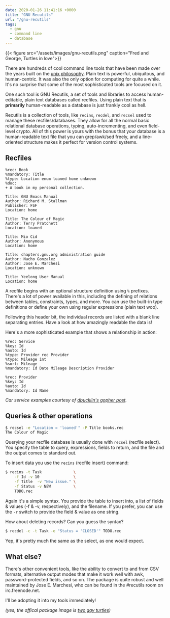 ```yaml
---
date: 2020-01-26 11:41:16 +0000
title: "GNU Recutils"
url: "/gnu-recutils"
tags:
  - gnu
  - command line
  - database
---
```


{{< figure src="/assets/images/gnu-recutils.png" caption="Fred and George, Turtles in love">}}

There are hundreds of cool command line tools that have been made
over the years built on the [unix philosophy][]. Plain text is
powerful, ubiquitous, and human-centric. It was also the only
option for computing for quite a while. It's no surprise that some
of the most sophisticated tools are focused on it.

One such tool is GNU Recutils, a set of tools and libraries to
access human-editable, plain text databases called recfiles. Using
plain text that is **primarily** human-readable as a database is
just frankly cool as hell.

Recutils is a collection of tools, like `recins`, `recdel`, and
`recsel` used to manage these recfiles/databases. They allow for
all the normal basic relational database operations, typing,
auto-incrementing, and even field-level crypto. All of this power
is yours with the bonus that your database is a human-readable
text file that you can grep/awk/sed freely, and a line-oriented
structure makes it perfect for version control systems.

## Recfiles

```recfile
%rec: Book
%mandatory: Title
%type: Location enum loaned home unknown
%doc:
+ A book in my personal collection.

Title: GNU Emacs Manual
Author: Richard M. Stallman
Publisher: FSF
Location: home

Title: The Colour of Magic
Author: Terry Pratchett
Location: loaned

Title: Mio Cid
Author: Anonymous
Location: home

Title: chapters.gnu.org administration guide
Author: Nacho Gonzalez
Author: Jose E. Marchesi
Location: unknown

Title: Yeelong User Manual
Location: home
```

A recfile begins with an optional structure definition using `%`
prefixes. There's a lot of power available in this, including the
defining of relations between tables, constraints, types, and
more. You can use the built-in type definitions or define your own
using regular expressions (plain text woo).

Following this header bit, the individual records are listed with
a blank line separating entries. Have a look at how amazingly
readable the data is!

Here's a more sophisticated example that shows a relationship in
action:

```recfile
%rec: Service
%key: Id
%auto: Id
%type: Provider rec Provider
%type: Mileage int
%sort: Mileage
%mandatory: Id Date Mileage Description Provider

%rec: Provider
%key: Id
%auto: Id
%mandatory: Id Name
```

_Car service examples courtesy of [dbucklin's gopher post][]._

## Queries & other operations

```bash
$ recsel -e "Location = 'loaned'" -P Title books.rec
The Colour of Magic
```

Querying your recfile database is usually done with `recsel`
(recfile select). You specify the table to query, expressions,
fields to return, and the file and the output comes to standard
out.

To insert data you use the `recins` (recfile insert) command:

```bash
$ recins -t Task              \
    -f Id -v 10               \
    -f Title  -v "New issue." \
    -f Status -v NEW          \
    TODO.rec
```

Again it's a simple syntax. You provide the table to insert into,
a list of fields & values (-f & -v, respectively), and the
filename. If you prefer, you can use the `-r` switch to provide
the field & value as one string.

How about deleting records? Can you guess the syntax?

```bash
$ recdel -c -t Task -e "Status = 'CLOSED'" TODO.rec
```

Yep, it's pretty much the same as the select, as one would expect.

## What else?

There's other convenient tools, like the ability to convert to and
from CSV formats, alternative output modes that make it work well
with awk, password-protected fields, and so on. The package is
quite robust and well maintained by Jose E. Marchesi, who can be
found in the #recutils room on irc.freenode.net.

I'll be adopting it into my tools immediately!

_(yes, the offical package image is [two gay turtles][])_

  [unix philosophy]: https://en.wikipedia.org/wiki/Unix_philosophy
  [dbucklin's gopher post]: https://gopher.tildeverse.org/sdf.org/0/users/dbucklin/posts/maintenance.txt
  [two gay turtles]: https://www.gnu.org/software/recutils/faq.html#whyturtles

<!--  vim: set shiftwidth=4 tabstop=4 expandtab: -->
